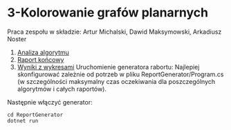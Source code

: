 # 3-Kolorowanie grafów planarnych
Praca zespołu w składzie: Artur Michalski, Dawid Maksymowski, Arkadiusz Noster

1.  [Analiza algorytmu](analiza_algorytmu.pdf)
2.  [Raport końcowy](raport_koncowy.pdf)
3.  [Wyniki z wykresami](https://docs.google.com/spreadsheets/d/1B39vol2h5PfQVnDdhhOtYgjMWA_gimK6FynEeUyeTcg/edit?usp=sharing)
Uruchomienie generatora rabortu:
Najlepiej skonfigurować zależnie od potrzeb w pliku ReportGenerator/Program.cs (w szczególności maksymalny czas oczekiwania dla poszczególnych algorytmów i całych raportów).

Następnie włączyć generator:
```
cd ReportGenerator
dotnet run
```
